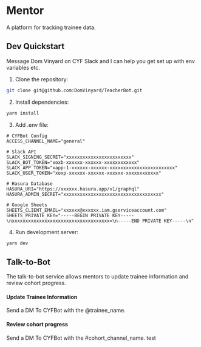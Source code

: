 # Mentor

A platform for tracking trainee data.

## Dev Quickstart

Message Dom Vinyard on CYF Slack and I can help you get set up with env variables etc.

1. Clone the repository:

```bash
git clone git@github.com:DomVinyard/TeacherBot.git
```

2. Install dependencies:

```bash
yarn install
```

3. Add .env file:

```
# CYFBot Config
ACCESS_CHANNEL_NAME="general"

# Slack API
SLACK_SIGNING_SECRET="xxxxxxxxxxxxxxxxxxxxxxxx"
SLACK_BOT_TOKEN="xoxb-xxxxxx-xxxxxx-xxxxxxxxxxxx"
SLACK_APP_TOKEN="xapp-1-xxxxxx-xxxxxx-xxxxxxxxxxxxxxxxxxxxxxxx"
SLACK_USER_TOKEN="xoxp-xxxxxx-xxxxxx-xxxxxx-xxxxxxxxxxxx"

# Hasura Database
HASURA_URI="https://xxxxxx.hasura.app/v1/graphql"
HASURA_ADMIN_SECRET="xxxxxxxxxxxxxxxxxxxxxxxxxxxxxxxxxxxx"

# Google Sheets
SHEETS_CLIENT_EMAIL="xxxxxx@xxxxxx.iam.gserviceaccount.com"
SHEETS_PRIVATE_KEY="-----BEGIN PRIVATE KEY-----\nxxxxxxxxxxxxxxxxxxxxxxxxxxxxxxxxxxxx=\n-----END PRIVATE KEY-----\n"
```

4. Run development server:

```bash
yarn dev
```

## Talk-to-Bot

The talk-to-bot service allows mentors to update trainee information and review cohort progress.

#### Update Trainee Information

Send a DM To CYFBot with the @trainee_name.

#### Review cohort progress

Send a DM To CYFBot with the #cohort_channel_name.
test
